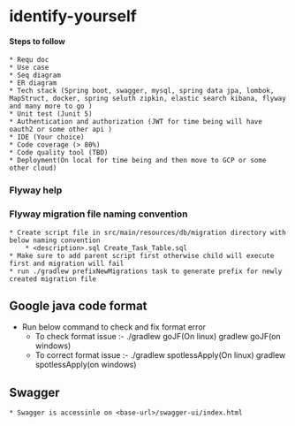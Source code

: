 # identify-yourself

#### Steps to follow
    * Requ doc
    * Use case
    * Seq diagram
    * ER diagram
    * Tech stack (Spring boot, swagger, mysql, spring data jpa, lombok, MapStruct, docker, spring seluth zipkin, elastic search kibana, flyway and many more to go )
    * Unit test (Junit 5)
    * Authentication and authorization (JWT for time being will have oauth2 or some other api )
    * IDE (Your choice)
    * Code coverage (> 80%)
    * Code quality tool (TBD)
    * Deployment(On local for time being and then move to GCP or some other cloud)

### Flyway help
### Flyway migration file naming convention
	* Create script file in src/main/resources/db/migration directory with below naming convention
		* <description>.sql Create_Task_Table.sql
	* Make sure to add parent script first otherwise child will execute first and migration will fail
	* run ./gradlew prefixNewMigrations task to generate prefix for newly created migration file
		
## Google java code format
 * Run below command to check and fix format error
	* To check format issue :- ./gradlew goJF(On linux) gradlew goJF(on windows)
	* To correct format issue :- ./gradlew spotlessApply(On linux) gradlew spotlessApply(on windows)

## Swagger
	* Swagger is accessinle on <base-url>/swagger-ui/index.html